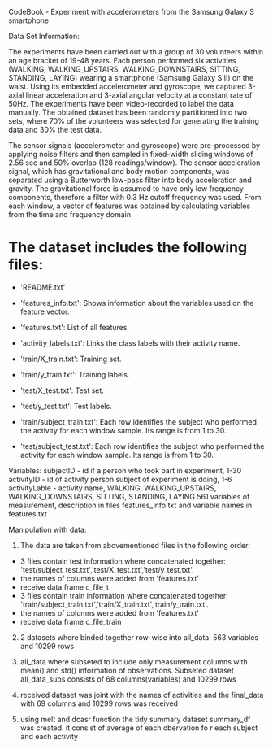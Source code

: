 CodeBook - Experiment with accelerometers from the Samsung Galaxy S smartphone

Data Set Information:

The experiments have been carried out with a group of 30 volunteers within an age bracket of 19-48 years. Each person performed six activities (WALKING, WALKING_UPSTAIRS, WALKING_DOWNSTAIRS, SITTING, STANDING, LAYING) wearing a smartphone (Samsung Galaxy S II) on the waist. Using its embedded accelerometer and gyroscope, we captured 3-axial linear acceleration and 3-axial angular velocity at a constant rate of 50Hz. The experiments have been video-recorded to label the data manually. The obtained dataset has been randomly partitioned into two sets, where 70% of the volunteers was selected for generating the training data and 30% the test data. 

The sensor signals (accelerometer and gyroscope) were pre-processed by applying noise filters and then sampled in fixed-width sliding windows of 2.56 sec and 50% overlap (128 readings/window). The sensor acceleration signal, which has gravitational and body motion components, was separated using a Butterworth low-pass filter into body acceleration and gravity. The gravitational force is assumed to have only low frequency components, therefore a filter with 0.3 Hz cutoff frequency was used. From each window, a vector of features was obtained by calculating variables from the time and frequency domain

The dataset includes the following files:
=========================================

- 'README.txt'

- 'features_info.txt': Shows information about the variables used on the feature vector.

- 'features.txt': List of all features.

- 'activity_labels.txt': Links the class labels with their activity name.

- 'train/X_train.txt': Training set.

- 'train/y_train.txt': Training labels.

- 'test/X_test.txt': Test set.

- 'test/y_test.txt': Test labels.

- 'train/subject_train.txt': Each row identifies the subject who performed the activity for each window sample. Its range is from 1 to 30. 

- 'test/subject_test.txt': Each row identifies the subject who performed the activity for each window sample. Its range is from 1 to 30. 

Variables:
subjectID - id if a person who took part in experiment, 1-30
activityID - id of activity person subject of experiment is doing, 1-6
activityLable - activity name, WALKING, WALKING_UPSTAIRS, WALKING_DOWNSTAIRS, SITTING, STANDING, LAYING
561 variables of measurement, description in files features_info.txt and variable names in features.txt

Manipulation with data:

1) The data are taken from abovementioned files in the following order:
  - 3 files contain test information where concatenated together: 'test/subject_test.txt','test/X_test.txt','test/y_test.txt'.
  - the names of columns were added from 'features.txt' 
  - receive data.frame c_file_t
  - 3 files contain train information where concatenated together: 'train/subject_train.txt','train/X_train.txt','train/y_train.txt'.
   - the names of columns were added from 'features.txt'
   - receive data.frame c_file_train

2) 2 datasets where binded together row-wise into all_data: 563 variables and 10299 rows

3) all_data where subseted to include only measurement columns with mean() and std() information of observations. Subseted dataset all_data_subs consists of 68 columns(variables) and 10299 rows

4) received dataset was joint with the names of activities and the final_data with 69 columns and 10299 rows was received

5) using melt and dcasr function the tidy summary dataset summary_df was created. it consist of average of each obervation fo r each subject and each activity 

